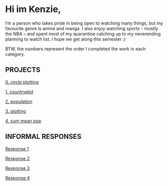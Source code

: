 

# Hi im Kenzie, 
I’m a person who takes pride in being open to watching many things, but my favourite genre is anime and manga. I also enjoy watching sports – mostly the NBA – and spent most of my quarantine catching up to my neverending planning to watch list. I hope we get along this semester :)

BTW, the numbers represent the order I completed the work in each category. 


## PROJECTS

[0. circle plotting](https://etkenzie.github.io/data100repository/challenge1.html)

[1. countryplot](https://etkenzie.github.io/data100repository/zambia.html)

[2. population](https://etkenzie.github.io/data100repository/population.html)

[3. plotting](https://etkenzie.github.io/data100repository/project4.html)

[4. sum mean pop](https://etkenzie.github.io/data100repository/sum_mean_pop.html)

## INFORMAL RESPONSES

[Response 1](https://etkenzie.github.io/data100repository/response1.html)


[Response 2](https://etkenzie.github.io/data100repository/response2.html)


[Response 3](https://etkenzie.github.io/data100repository/response3.html)


[Response 4](https://etkenzie.github.io/data100repository/response4.html)
